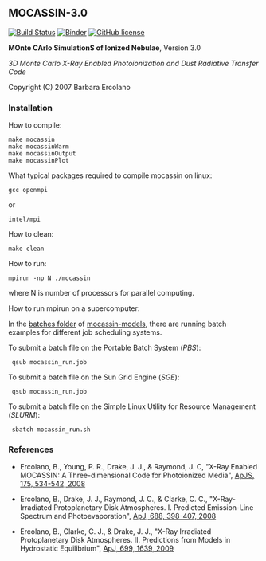 ## MOCASSIN-3.0
[![Build Status](https://travis-ci.org/equib/MOCASSIN-3.0.svg?branch=master)](https://travis-ci.org/equib/MOCASSIN-3.0)
[![Binder](http://mybinder.org/badge.svg)](http://mybinder.org/repo/equib/mocassin-3.0)
[![GitHub license](https://img.shields.io/aur/license/yaourt.svg)](https://github.com/mocassin/MOCASSIN-3.0/blob/master/LICENSE)

**MOnte CArlo SimulationS of Ionized Nebulae**, Version 3.0

*3D Monte Carlo X-Ray Enabled Photoionization and Dust Radiative Transfer Code*

Copyright (C) 2007 Barbara Ercolano 

### Installation

How to compile:

    make mocassin
    make mocassinWarm
    make mocassinOutput
    make mocassinPlot

What typical packages required to compile mocassin on linux:

    gcc openmpi

or

    intel/mpi

How to clean:

    make clean
     
How to run:

    mpirun -np N ./mocassin

where N is number of processors for parallel computing.

How to run mpirun on a supercomputer:

In the [batches folder](https://github.com/equib/mocassin-models/tree/master/batches) of [mocassin-models](https://github.com/equib/mocassin-models), there are running batch examples for different job scheduling systems. 

To submit a batch file on the Portable Batch System (*PBS*):

     qsub mocassin_run.job

To submit a batch file on the Sun Grid Engine (*SGE*):

     qsub mocassin_run.job

To submit a batch file on the Simple Linux Utility for Resource Management (*SLURM*): 

     sbatch mocassin_run.sh

### References

* Ercolano, B., Young, P. R., Drake, J. J., & Raymond, J. C, "X-Ray Enabled MOCASSIN: A Three-dimensional Code for Photoionized Media", [ApJS, 175, 534-542, 2008](http://adsabs.harvard.edu/abs/2008ApJS..175..534E)

* Ercolano, B., Drake, J. J., Raymond, J. C., & Clarke, C. C., "X-Ray-Irradiated Protoplanetary Disk Atmospheres. I. Predicted Emission-Line Spectrum and Photoevaporation", [ApJ, 688, 398-407, 2008](http://adsabs.harvard.edu/abs/2008ApJ...688..398E)

* Ercolano, B., Clarke, C. J., & Drake, J. J., "X-Ray Irradiated Protoplanetary Disk Atmospheres. II. Predictions from Models in Hydrostatic Equilibrium", [ApJ, 699, 1639, 2009](http://adsabs.harvard.edu/abs/2009ApJ...699.1639E)

